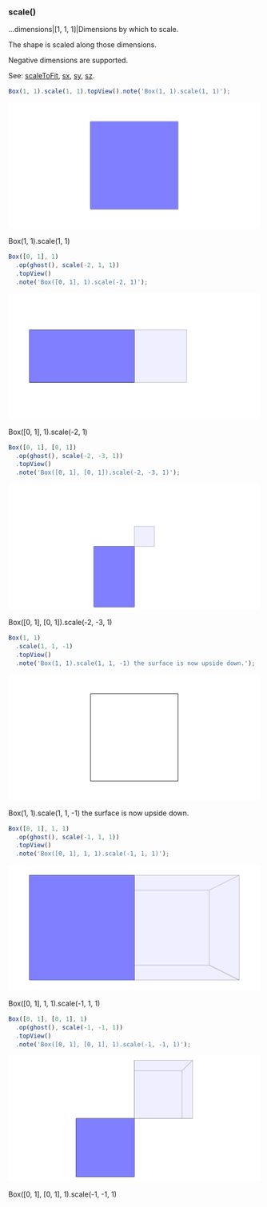 ### scale()
...dimensions|[1, 1, 1]|Dimensions by which to scale.

The shape is scaled along those dimensions.

Negative dimensions are supported.

See: [scaleToFit](#https://raw.githubusercontent.com/jsxcad/JSxCAD/master/nb/api/scaleToFit.nb), [sx](#https://raw.githubusercontent.com/jsxcad/JSxCAD/master/nb/api/sx.nb), [sy](#https://raw.githubusercontent.com/jsxcad/JSxCAD/master/nb/api/sy.nb), [sz](#https://raw.githubusercontent.com/jsxcad/JSxCAD/master/nb/api/sz.nb).

```JavaScript
Box(1, 1).scale(1, 1).topView().note('Box(1, 1).scale(1, 1)');
```

![Image](scale.md.0.png)

Box(1, 1).scale(1, 1)

```JavaScript
Box([0, 1], 1)
  .op(ghost(), scale(-2, 1, 1))
  .topView()
  .note('Box([0, 1], 1).scale(-2, 1)');
```

![Image](scale.md.1.png)

Box([0, 1], 1).scale(-2, 1)

```JavaScript
Box([0, 1], [0, 1])
  .op(ghost(), scale(-2, -3, 1))
  .topView()
  .note('Box([0, 1], [0, 1]).scale(-2, -3, 1)');
```

![Image](scale.md.2.png)

Box([0, 1], [0, 1]).scale(-2, -3, 1)

```JavaScript
Box(1, 1)
  .scale(1, 1, -1)
  .topView()
  .note('Box(1, 1).scale(1, 1, -1) the surface is now upside down.');
```

![Image](scale.md.3.png)

Box(1, 1).scale(1, 1, -1) the surface is now upside down.

```JavaScript
Box([0, 1], 1, 1)
  .op(ghost(), scale(-1, 1, 1))
  .topView()
  .note('Box([0, 1], 1, 1).scale(-1, 1, 1)');
```

![Image](scale.md.4.png)

Box([0, 1], 1, 1).scale(-1, 1, 1)

```JavaScript
Box([0, 1], [0, 1], 1)
  .op(ghost(), scale(-1, -1, 1))
  .topView()
  .note('Box([0, 1], [0, 1], 1).scale(-1, -1, 1)');
```

![Image](scale.md.5.png)

Box([0, 1], [0, 1], 1).scale(-1, -1, 1)
